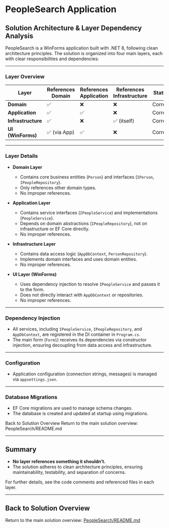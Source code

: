 ﻿# PeopleSearch Application

## Solution Architecture & Layer Dependency Analysis

PeopleSearch is a WinForms application built with .NET 8, following clean architecture principles. The solution is organized into four main layers, each with clear responsibilities and dependencies:

---

### Layer Overview

| Layer           | References Domain | References Application | References Infrastructure | Status      |
|-----------------|------------------|-----------------------|--------------------------|-------------|
| **Domain**      | ✅                | ❌                    | ❌                       | Correct     |
| **Application** | ✅                | ✅                    | ❌                       | Correct     |
| **Infrastructure** | ✅             | ❌                    | ✅ (itself)               | Correct     |
| **UI (WinForms)** | ✅ (via App)    | ✅                    | ❌                       | Correct     |

---

### Layer Details

- **Domain Layer**
  - Contains core business entities (`Person`) and interfaces (`IPerson`, `IPeopleRepository`).
  - Only references other domain types.
  - No improper references.

- **Application Layer**
  - Contains service interfaces (`IPeopleService`) and implementations (`PeopleService`).
  - Depends on domain abstractions (`IPeopleRepository`), not on infrastructure or EF Core directly.
  - No improper references.

- **Infrastructure Layer**
  - Contains data access logic (`AppDbContext`, `PersonRepository`).
  - Implements domain interfaces and uses domain entities.
  - No improper references.

- **UI Layer (WinForms)**
  - Uses dependency injection to resolve `IPeopleService` and passes it to the form.
  - Does not directly interact with `AppDbContext` or repositories.
  - No improper references.

---

### Dependency Injection

- All services, including `IPeopleService`, `IPeopleRepository`, and `AppDbContext`, are registered in the DI container in `Program.cs`.
- The main form (`Form1`) receives its dependencies via constructor injection, ensuring decoupling from data access and infrastructure.

---

### Configuration

- Application configuration (connection strings, messages) is managed via `appsettings.json`.

---

### Database Migrations

- EF Core migrations are used to manage schema changes.
- The database is created and updated at startup using migrations.

Back to Solution Overview
Return to the main solution overview: PeopleSearch/README.md

---

## Summary

- **No layer references something it shouldn’t.**
- The solution adheres to clean architecture principles, ensuring maintainability, testability, and separation of concerns.

For further details, see the code comments and referenced files in each layer.

---

## Back to Solution Overview

Return to the main solution overview: [PeopleSearch/README.md](../README.md)
